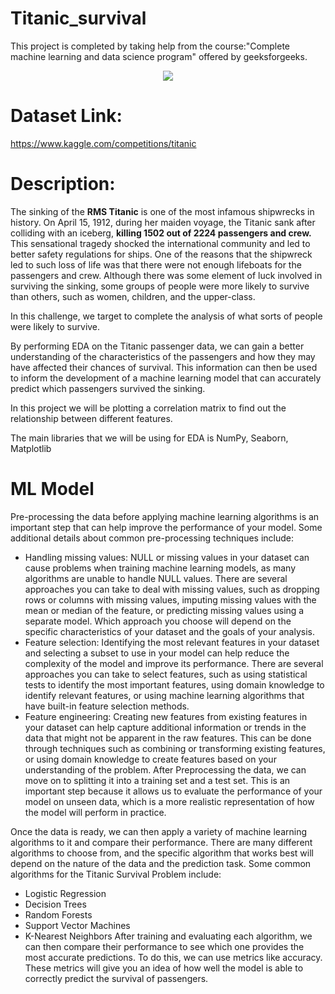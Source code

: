 # Titanic_survival

 This project is completed by taking help from the course:"Complete machine learning and data science program" offered by geeksforgeeks.
 <p align="center">
   <img src="https://images.nationalgeographic.org/image/upload/t_edhub_resource_key_image/v1638882458/EducationHub/photos/titanic-sinking.jpg">
 </p>

 # Dataset Link: 
 https://www.kaggle.com/competitions/titanic
 
 # Description:
 
The sinking of the **RMS Titanic** is one of the most infamous shipwrecks in history. On April 15, 1912, during her maiden voyage, the Titanic sank after colliding with an iceberg, **killing 1502 out of 2224 passengers and crew.** This sensational tragedy shocked the international community and led to better safety regulations for ships.
One of the reasons that the shipwreck led to such loss of life was that there were not enough lifeboats for the passengers and crew. Although there was some element of luck involved in surviving the sinking, some groups of people were more likely to survive than others, such as women, children, and the upper-class.

In this challenge, we target to complete the analysis of what sorts of people were likely to survive.

By performing EDA on the Titanic passenger data, we can gain a better understanding of the characteristics of the passengers and how they may have affected their chances of survival. This information can then be used to inform the development of a machine learning model that can accurately predict which passengers survived the sinking. 

In this project we will be plotting a correlation matrix to find out the relationship between different features. 

The main libraries that we will be using for EDA is NumPy, Seaborn, Matplotlib

 

# ML Model

Pre-processing the data before applying machine learning algorithms is an important step that can help improve the performance of your model. Some additional details about common pre-processing techniques include:

- Handling missing values: NULL or missing values in your dataset can cause problems when training machine learning models, as many algorithms are unable to handle NULL values. There are several approaches you can take to deal with missing values, such as dropping rows or columns with missing values, imputing missing values with the mean or median of the feature, or predicting missing values using a separate model. Which approach you choose will depend on the specific characteristics of your dataset and the goals of your analysis.
- Feature selection: Identifying the most relevant features in your dataset and selecting a subset to use in your model can help reduce the complexity of the model and improve its performance. There are several approaches you can take to select features, such as using statistical tests to identify the most important features, using domain knowledge to identify relevant features, or using machine learning algorithms that have built-in feature selection methods.
- Feature engineering: Creating new features from existing features in your dataset can help capture additional information or trends in the data that might not be apparent in the raw features. This can be done through techniques such as combining or transforming existing features, or using domain knowledge to create features based on your understanding of the problem.
After Preprocessing the data, we can move on to splitting it into a training set and a test set. This is an important step because it allows us to evaluate the performance of your model on unseen data, which is a more realistic representation of how the model will perform in practice.

Once the data is ready, we can then apply a variety of machine learning algorithms to it and compare their performance. There are many different algorithms to choose from, and the specific algorithm that works best will depend on the nature of the data and the prediction task. Some common algorithms for the Titanic Survival Problem include:

- Logistic Regression
- Decision Trees
- Random Forests
- Support Vector Machines
- K-Nearest Neighbors
After training and evaluating each algorithm, we can then compare their performance to see which one provides the most accurate predictions. To do this, we can use metrics like accuracy. These metrics will give you an idea of how well the model is able to correctly predict the survival of passengers. 
